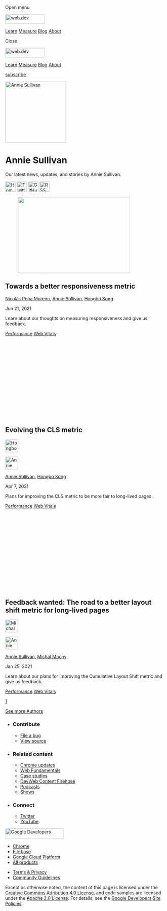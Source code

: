 <span class="w-tooltip w-tooltip--left">Open menu</span>

<a href="/" class="gc-analytics-event header-default__logo-link"><img src="/images/lockup.svg" alt="web.dev" class="header-default__logo" width="125" height="30" /></a>

<a href="/learn/" class="gc-analytics-event header-default__link">Learn</a> <a href="/measure/" class="gc-analytics-event header-default__link">Measure</a> <a href="/blog/" class="gc-analytics-event header-default__link">Blog</a> <a href="/about/" class="gc-analytics-event header-default__link">About</a>

<span class="w-tooltip">Close</span>

<a href="/" class="gc-analytics-event"><img src="/images/lockup.svg" alt="web.dev" class="drawer-default__logo" width="125" height="30" /></a>

<a href="/learn/" class="gc-analytics-event drawer-default__link">Learn</a> <a href="/measure/" class="gc-analytics-event drawer-default__link">Measure</a> <a href="/blog/" class="gc-analytics-event drawer-default__link">Blog</a> <a href="/about/" class="gc-analytics-event drawer-default__link">About</a>

<a href="/newsletter/" class="gc-analytics-event w-actions__fab w-actions__fab--subscribe"><span>subscribe</span></a>

<img src="https://web-dev.imgix.net/image/admin/Elo3rfkiDHm148ov4IZU.jpg?auto=format" alt="Annie Sullivan" class="w-author-page__image" sizes="(min-width: 481px) 192px, 128px" srcset="https://web-dev.imgix.net/image/admin/Elo3rfkiDHm148ov4IZU.jpg?auto=format&amp;w=128 128w, https://web-dev.imgix.net/image/admin/Elo3rfkiDHm148ov4IZU.jpg?auto=format&amp;w=146 146w, https://web-dev.imgix.net/image/admin/Elo3rfkiDHm148ov4IZU.jpg?auto=format&amp;w=166 166w, https://web-dev.imgix.net/image/admin/Elo3rfkiDHm148ov4IZU.jpg?auto=format&amp;w=190 190w, https://web-dev.imgix.net/image/admin/Elo3rfkiDHm148ov4IZU.jpg?auto=format&amp;w=216 216w, https://web-dev.imgix.net/image/admin/Elo3rfkiDHm148ov4IZU.jpg?auto=format&amp;w=246 246w, https://web-dev.imgix.net/image/admin/Elo3rfkiDHm148ov4IZU.jpg?auto=format&amp;w=281 281w, https://web-dev.imgix.net/image/admin/Elo3rfkiDHm148ov4IZU.jpg?auto=format&amp;w=320 320w, https://web-dev.imgix.net/image/admin/Elo3rfkiDHm148ov4IZU.jpg?auto=format&amp;w=365 365w, https://web-dev.imgix.net/image/admin/Elo3rfkiDHm148ov4IZU.jpg?auto=format&amp;w=384 384w" width="192" height="192" />

Annie Sullivan
==============

Our latest news, updates, and stories by Annie Sullivan.

<a href="https://anniesullie.com" class="w-author-page__link"><img src="/images/icons/language.svg" alt="Homepage" class="w-author-page__icon" width="32" height="32" /></a> <a href="https://twitter.com/anniesullie" class="w-author-page__link"><img src="/images/icons/twitter.svg" alt="Twitter" class="w-author-page__icon" width="32" height="32" /></a> <a href="https://github.com/anniesullie" class="w-author-page__link"><img src="/images/icons/github.svg" alt="GitHub" class="w-author-page__icon" width="32" height="32" /></a> <a href="/authors/anniesullie/feed.xml" class="w-author-page__link"><img src="/images/icons/rss.svg" alt="RSS Feed" class="w-author-page__icon" width="32" height="32" /></a>

<a href="/better-responsiveness-metric/" class="w-card-base__link"></a>

<figure><img src="https://web-dev.imgix.net/image/kns0INkO77RkiEStzHWYrugyWj32/TwRpOuLV9Z5GEZkGmAXi.jpeg?auto=format&amp;fit=crop&amp;h=240&amp;w=354" class="w-card-base__image" sizes="(min-width: 354px) 354px, calc(100vw - 48px)" srcset="https://web-dev.imgix.net/image/kns0INkO77RkiEStzHWYrugyWj32/TwRpOuLV9Z5GEZkGmAXi.jpeg?fit=crop&amp;h=240&amp;w=354&amp;auto=format&amp;dpr=1&amp;q=75, https://web-dev.imgix.net/image/kns0INkO77RkiEStzHWYrugyWj32/TwRpOuLV9Z5GEZkGmAXi.jpeg?fit=crop&amp;h=240&amp;w=354&amp;auto=format&amp;dpr=2&amp;q=50 2x, https://web-dev.imgix.net/image/kns0INkO77RkiEStzHWYrugyWj32/TwRpOuLV9Z5GEZkGmAXi.jpeg?fit=crop&amp;h=240&amp;w=354&amp;auto=format&amp;dpr=3&amp;q=35 3x, https://web-dev.imgix.net/image/kns0INkO77RkiEStzHWYrugyWj32/TwRpOuLV9Z5GEZkGmAXi.jpeg?fit=crop&amp;h=240&amp;w=354&amp;auto=format&amp;dpr=4&amp;q=23 4x, https://web-dev.imgix.net/image/kns0INkO77RkiEStzHWYrugyWj32/TwRpOuLV9Z5GEZkGmAXi.jpeg?fit=crop&amp;h=240&amp;w=354&amp;auto=format&amp;dpr=5&amp;q=20 5x" width="354" height="240" /></figure>

<a href="/better-responsiveness-metric/" class="w-card-base__link"></a>

Towards a better responsiveness metric
--------------------------------------

<span class="w-author__name"><a href="/authors/npm/" class="w-author__name-link">Nicolás Peña Moreno</a>, <a href="/authors/anniesullie/" class="w-author__name-link">Annie Sullivan</a>, <a href="/authors/hbsong/" class="w-author__name-link">Hongbo Song</a></span>

Jun 21, 2021

<a href="/better-responsiveness-metric/" class="w-card-base__link"></a>

Learn about our thoughts on measuring responsiveness and give us feedback.

<a href="/tags/performance/" class="w-chip">Performance</a> <a href="/tags/web-vitals/" class="w-chip">Web Vitals</a>

<a href="/evolving-cls/" class="w-card-base__link"></a>

<figure><embed src="https://web-dev.imgix.net/image/admin/JSBg0yF1fatrTDQSKiTW.webp?auto=format&amp;fit=crop&amp;h=240&amp;w=354" class="w-card-base__image" sizes="(min-width: 354px) 354px, calc(100vw - 48px)" srcset="https://web-dev.imgix.net/image/admin/JSBg0yF1fatrTDQSKiTW.webp?fit=crop&amp;h=240&amp;w=354&amp;auto=format&amp;dpr=1&amp;q=75, https://web-dev.imgix.net/image/admin/JSBg0yF1fatrTDQSKiTW.webp?fit=crop&amp;h=240&amp;w=354&amp;auto=format&amp;dpr=2&amp;q=50 2x, https://web-dev.imgix.net/image/admin/JSBg0yF1fatrTDQSKiTW.webp?fit=crop&amp;h=240&amp;w=354&amp;auto=format&amp;dpr=3&amp;q=35 3x, https://web-dev.imgix.net/image/admin/JSBg0yF1fatrTDQSKiTW.webp?fit=crop&amp;h=240&amp;w=354&amp;auto=format&amp;dpr=4&amp;q=23 4x, https://web-dev.imgix.net/image/admin/JSBg0yF1fatrTDQSKiTW.webp?fit=crop&amp;h=240&amp;w=354&amp;auto=format&amp;dpr=5&amp;q=20 5x" width="354" height="240" /></figure>

<a href="/evolving-cls/" class="w-card-base__link"></a>

Evolving the CLS metric
-----------------------

[<img src="https://web-dev.imgix.net/image/MZfwZ8oVW8U6tzo5CXffcER0jR83/ieAP4AO0so7own9kFVW4.png?auto=format&amp;fit=crop&amp;h=40&amp;w=40" alt="Hongbo Song" class="w-author__image w-author__image--small" sizes="(min-width: 40px) 40px, calc(100vw - 48px)" srcset="https://web-dev.imgix.net/image/MZfwZ8oVW8U6tzo5CXffcER0jR83/ieAP4AO0so7own9kFVW4.png?fit=crop&amp;h=40&amp;w=40&amp;auto=format&amp;dpr=1&amp;q=75, https://web-dev.imgix.net/image/MZfwZ8oVW8U6tzo5CXffcER0jR83/ieAP4AO0so7own9kFVW4.png?fit=crop&amp;h=40&amp;w=40&amp;auto=format&amp;dpr=2&amp;q=50 2x, https://web-dev.imgix.net/image/MZfwZ8oVW8U6tzo5CXffcER0jR83/ieAP4AO0so7own9kFVW4.png?fit=crop&amp;h=40&amp;w=40&amp;auto=format&amp;dpr=3&amp;q=35 3x, https://web-dev.imgix.net/image/MZfwZ8oVW8U6tzo5CXffcER0jR83/ieAP4AO0so7own9kFVW4.png?fit=crop&amp;h=40&amp;w=40&amp;auto=format&amp;dpr=4&amp;q=23 4x, https://web-dev.imgix.net/image/MZfwZ8oVW8U6tzo5CXffcER0jR83/ieAP4AO0so7own9kFVW4.png?fit=crop&amp;h=40&amp;w=40&amp;auto=format&amp;dpr=5&amp;q=20 5x" width="40" height="40" />](/authors/hbsong/)

[<img src="https://web-dev.imgix.net/image/admin/Elo3rfkiDHm148ov4IZU.jpg?auto=format&amp;fit=crop&amp;h=40&amp;w=40" alt="Annie Sullivan" class="w-author__image w-author__image--small" sizes="(min-width: 40px) 40px, calc(100vw - 48px)" srcset="https://web-dev.imgix.net/image/admin/Elo3rfkiDHm148ov4IZU.jpg?fit=crop&amp;h=40&amp;w=40&amp;auto=format&amp;dpr=1&amp;q=75, https://web-dev.imgix.net/image/admin/Elo3rfkiDHm148ov4IZU.jpg?fit=crop&amp;h=40&amp;w=40&amp;auto=format&amp;dpr=2&amp;q=50 2x, https://web-dev.imgix.net/image/admin/Elo3rfkiDHm148ov4IZU.jpg?fit=crop&amp;h=40&amp;w=40&amp;auto=format&amp;dpr=3&amp;q=35 3x, https://web-dev.imgix.net/image/admin/Elo3rfkiDHm148ov4IZU.jpg?fit=crop&amp;h=40&amp;w=40&amp;auto=format&amp;dpr=4&amp;q=23 4x, https://web-dev.imgix.net/image/admin/Elo3rfkiDHm148ov4IZU.jpg?fit=crop&amp;h=40&amp;w=40&amp;auto=format&amp;dpr=5&amp;q=20 5x" width="40" height="40" />](/authors/anniesullie/)

<span class="w-author__name"><a href="/authors/anniesullie/" class="w-author__name-link">Annie Sullivan</a>, <a href="/authors/hbsong/" class="w-author__name-link">Hongbo Song</a></span>

Apr 7, 2021

<a href="/evolving-cls/" class="w-card-base__link"></a>

Plans for improving the CLS metric to be more fair to long-lived pages.

<a href="/tags/performance/" class="w-chip">Performance</a> <a href="/tags/web-vitals/" class="w-chip">Web Vitals</a>

<a href="/better-layout-shift-metric/" class="w-card-base__link"></a>

<figure><embed src="https://web-dev.imgix.net/image/admin/JSBg0yF1fatrTDQSKiTW.webp?auto=format&amp;fit=crop&amp;h=240&amp;w=354" class="w-card-base__image" sizes="(min-width: 354px) 354px, calc(100vw - 48px)" srcset="https://web-dev.imgix.net/image/admin/JSBg0yF1fatrTDQSKiTW.webp?fit=crop&amp;h=240&amp;w=354&amp;auto=format&amp;dpr=1&amp;q=75, https://web-dev.imgix.net/image/admin/JSBg0yF1fatrTDQSKiTW.webp?fit=crop&amp;h=240&amp;w=354&amp;auto=format&amp;dpr=2&amp;q=50 2x, https://web-dev.imgix.net/image/admin/JSBg0yF1fatrTDQSKiTW.webp?fit=crop&amp;h=240&amp;w=354&amp;auto=format&amp;dpr=3&amp;q=35 3x, https://web-dev.imgix.net/image/admin/JSBg0yF1fatrTDQSKiTW.webp?fit=crop&amp;h=240&amp;w=354&amp;auto=format&amp;dpr=4&amp;q=23 4x, https://web-dev.imgix.net/image/admin/JSBg0yF1fatrTDQSKiTW.webp?fit=crop&amp;h=240&amp;w=354&amp;auto=format&amp;dpr=5&amp;q=20 5x" width="354" height="240" /></figure>

<a href="/better-layout-shift-metric/" class="w-card-base__link"></a>

Feedback wanted: The road to a better layout shift metric for long-lived pages
------------------------------------------------------------------------------

[<img src="https://web-dev.imgix.net/image/admin/urYfROhm806fvOPRMsRg.jpg?auto=format&amp;fit=crop&amp;h=40&amp;w=40" alt="Michal Mocny" class="w-author__image w-author__image--small" sizes="(min-width: 40px) 40px, calc(100vw - 48px)" srcset="https://web-dev.imgix.net/image/admin/urYfROhm806fvOPRMsRg.jpg?fit=crop&amp;h=40&amp;w=40&amp;auto=format&amp;dpr=1&amp;q=75, https://web-dev.imgix.net/image/admin/urYfROhm806fvOPRMsRg.jpg?fit=crop&amp;h=40&amp;w=40&amp;auto=format&amp;dpr=2&amp;q=50 2x, https://web-dev.imgix.net/image/admin/urYfROhm806fvOPRMsRg.jpg?fit=crop&amp;h=40&amp;w=40&amp;auto=format&amp;dpr=3&amp;q=35 3x, https://web-dev.imgix.net/image/admin/urYfROhm806fvOPRMsRg.jpg?fit=crop&amp;h=40&amp;w=40&amp;auto=format&amp;dpr=4&amp;q=23 4x, https://web-dev.imgix.net/image/admin/urYfROhm806fvOPRMsRg.jpg?fit=crop&amp;h=40&amp;w=40&amp;auto=format&amp;dpr=5&amp;q=20 5x" width="40" height="40" />](/authors/mmocny/)

[<img src="https://web-dev.imgix.net/image/admin/Elo3rfkiDHm148ov4IZU.jpg?auto=format&amp;fit=crop&amp;h=40&amp;w=40" alt="Annie Sullivan" class="w-author__image w-author__image--small" sizes="(min-width: 40px) 40px, calc(100vw - 48px)" srcset="https://web-dev.imgix.net/image/admin/Elo3rfkiDHm148ov4IZU.jpg?fit=crop&amp;h=40&amp;w=40&amp;auto=format&amp;dpr=1&amp;q=75, https://web-dev.imgix.net/image/admin/Elo3rfkiDHm148ov4IZU.jpg?fit=crop&amp;h=40&amp;w=40&amp;auto=format&amp;dpr=2&amp;q=50 2x, https://web-dev.imgix.net/image/admin/Elo3rfkiDHm148ov4IZU.jpg?fit=crop&amp;h=40&amp;w=40&amp;auto=format&amp;dpr=3&amp;q=35 3x, https://web-dev.imgix.net/image/admin/Elo3rfkiDHm148ov4IZU.jpg?fit=crop&amp;h=40&amp;w=40&amp;auto=format&amp;dpr=4&amp;q=23 4x, https://web-dev.imgix.net/image/admin/Elo3rfkiDHm148ov4IZU.jpg?fit=crop&amp;h=40&amp;w=40&amp;auto=format&amp;dpr=5&amp;q=20 5x" width="40" height="40" />](/authors/anniesullie/)

<span class="w-author__name"><a href="/authors/anniesullie/" class="w-author__name-link">Annie Sullivan</a>, <a href="/authors/mmocny/" class="w-author__name-link">Michal Mocny</a></span>

Jan 25, 2021

<a href="/better-layout-shift-metric/" class="w-card-base__link"></a>

Learn about our plans for improving the Cumulative Layout Shift metric and give us feedback.

<a href="/tags/performance/" class="w-chip">Performance</a> <a href="/tags/web-vitals/" class="w-chip">Web Vitals</a>

<a href="/authors/anniesullie/" class="w-pagination__link w-pagination__link--active">1</a>

<a href="/authors" class="w-button">See more Authors</a>

-   ### Contribute

    -   <a href="https://github.com/GoogleChrome/web.dev/issues/new?assignees=&amp;labels=bug&amp;template=bug_report.md&amp;title=" class="w-footer__linkbox-link">File a bug</a>
    -   <a href="https://github.com/googlechrome/web.dev" class="w-footer__linkbox-link">View source</a>

-   ### Related content

    -   <a href="https://blog.chromium.org/" class="w-footer__linkbox-link">Chrome updates</a>
    -   <a href="https://developers.google.com/web/" class="w-footer__linkbox-link">Web Fundamentals</a>
    -   <a href="https://developers.google.com/web/showcase/" class="w-footer__linkbox-link">Case studies</a>
    -   <a href="https://devwebfeed.appspot.com/" class="w-footer__linkbox-link">DevWeb Content Firehose</a>
    -   <a href="/podcasts/" class="w-footer__linkbox-link">Podcasts</a>
    -   <a href="/shows/" class="w-footer__linkbox-link">Shows</a>

-   ### Connect

    -   <a href="https://www.twitter.com/ChromiumDev" class="w-footer__linkbox-link">Twitter</a>
    -   <a href="https://www.youtube.com/user/ChromeDevelopers" class="w-footer__linkbox-link">YouTube</a>

<a href="https://developers.google.com/" class="w-footer__utility-logo-link"><img src="/images/lockup-color.png" alt="Google Developers" class="w-footer__utility-logo" width="185" height="33" /></a>

-   <a href="https://developer.chrome.com/" class="w-footer__utility-link">Chrome</a>
-   <a href="https://firebase.google.com/" class="w-footer__utility-link">Firebase</a>
-   <a href="https://cloud.google.com/" class="w-footer__utility-link">Google Cloud Platform</a>
-   <a href="https://developers.google.com/products" class="w-footer__utility-link">All products</a>

<!-- -->

-   <a href="https://policies.google.com/" class="w-footer__utility-link">Terms &amp; Privacy</a>
-   <a href="/community-guidelines/" class="w-footer__utility-link">Community Guidelines</a>

Except as otherwise noted, the content of this page is licensed under the [Creative Commons Attribution 4.0 License](https://creativecommons.org/licenses/by/4.0/), and code samples are licensed under the [Apache 2.0 License](https://www.apache.org/licenses/LICENSE-2.0). For details, see the [Google Developers Site Policies](https://developers.google.com/terms/site-policies).
